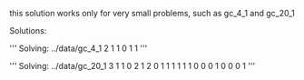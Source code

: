 this solution works only for very small problems, such as gc_4_1 and gc_20_1

Solutions:

'''
Solving: ../data/gc_4_1
2 1
1 0 1 1
'''

'''
Solving: ../data/gc_20_1
3 1
1 0 2 1 2 0 1 1 1 1 1 1 0 0 0 1 0 0 0 1
'''
